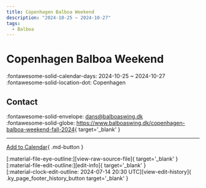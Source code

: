 ```yaml
---
title: Copenhagen Balboa Weekend
description: "2024-10-25 ~ 2024-10-27"
tags:
  - Balboa
---
```


# Copenhagen Balboa Weekend 

:fontawesome-solid-calendar-days: 2024-10-25 ~ 2024-10-27  
:fontawesome-solid-location-dot: Copenhagen  

## Contact

:fontawesome-solid-envelope: <dans@balboaswing.dk>  
:fontawesome-solid-globe: <https://www.balboaswing.dk/copenhagen-balboa-weekend-fall-2024>{ target='_blank' }  

---

[Add to Calendar](https://swing.news/ics/en/2024/da_DK/copenhagen-balboa-weekend-2024.ics){ .md-button }

<div class="ky_page_footer" markdown>
<div class="ky_page_footer_trailing" markdown="span">
[:material-file-eye-outline:][view-raw-source-file]{ target='_blank' }
[:material-file-edit-outline:][edit-info]{ target='_blank' }
</div>
<div class="ky_page_footer_leading" markdown="span">
[:material-clock-edit-outline: 2024-07-14 20:30 UTC][view-edit-history]{ .ky_page_footer_history_button target='_blank' }
</div>
</div>

[view-raw-source-file]: https://github.com/swingdance/events/blob/main/2024/da_DK/copenhagen-balboa-weekend-2024.json "View Raw Source File"
[edit-info]: https://github.com/swingdance/events/issues/new?assignees=&labels=update+event&projects=&template=03-update_entity.yml&title=%5B2024%2Fda_DK%5D%20Copenhagen%20Balboa%20Weekend&region=da_DK&year=2024&id=copenhagen-balboa-weekend-2024&name=Copenhagen%20Balboa%20Weekend&org_id= "Edit Info"

[view-edit-history]: https://github.com/swingdance/events/commits/main/2024/da_DK/copenhagen-balboa-weekend-2024.json "View Edit History"
